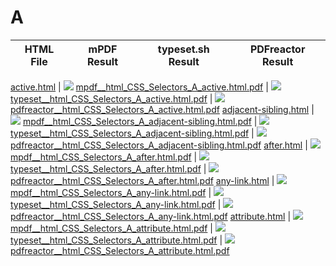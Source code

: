 
# A
HTML File | mPDF Result | typeset.sh Result | PDFreactor Result
------------ | ------------- | ------------- | -------------

[active.html](/html/CSS%20Selectors/A/active.html) | ![](result/mpdf__html_CSS_Selectors_A_active.html.png) [mpdf__html_CSS_Selectors_A_active.html.pdf](result/mpdf__html_CSS_Selectors_A_active.html.pdf) | ![](result/typeset__html_CSS_Selectors_A_active.html.png) [typeset__html_CSS_Selectors_A_active.html.pdf](result/typeset__html_CSS_Selectors_A_active.html.pdf) | ![](result/pdfreactor__html_CSS_Selectors_A_active.html.png) [pdfreactor__html_CSS_Selectors_A_active.html.pdf](result/pdfreactor__html_CSS_Selectors_A_active.html.pdf)
[adjacent-sibling.html](/html/CSS%20Selectors/A/adjacent-sibling.html) | ![](result/mpdf__html_CSS_Selectors_A_adjacent-sibling.html.png) [mpdf__html_CSS_Selectors_A_adjacent-sibling.html.pdf](result/mpdf__html_CSS_Selectors_A_adjacent-sibling.html.pdf) | ![](result/typeset__html_CSS_Selectors_A_adjacent-sibling.html.png) [typeset__html_CSS_Selectors_A_adjacent-sibling.html.pdf](result/typeset__html_CSS_Selectors_A_adjacent-sibling.html.pdf) | ![](result/pdfreactor__html_CSS_Selectors_A_adjacent-sibling.html.png) [pdfreactor__html_CSS_Selectors_A_adjacent-sibling.html.pdf](result/pdfreactor__html_CSS_Selectors_A_adjacent-sibling.html.pdf)
[after.html](/html/CSS%20Selectors/A/after.html) | ![](result/mpdf__html_CSS_Selectors_A_after.html.png) [mpdf__html_CSS_Selectors_A_after.html.pdf](result/mpdf__html_CSS_Selectors_A_after.html.pdf) | ![](result/typeset__html_CSS_Selectors_A_after.html.png) [typeset__html_CSS_Selectors_A_after.html.pdf](result/typeset__html_CSS_Selectors_A_after.html.pdf) | ![](result/pdfreactor__html_CSS_Selectors_A_after.html.png) [pdfreactor__html_CSS_Selectors_A_after.html.pdf](result/pdfreactor__html_CSS_Selectors_A_after.html.pdf)
[any-link.html](/html/CSS%20Selectors/A/any-link.html) | ![](result/mpdf__html_CSS_Selectors_A_any-link.html.png) [mpdf__html_CSS_Selectors_A_any-link.html.pdf](result/mpdf__html_CSS_Selectors_A_any-link.html.pdf) | ![](result/typeset__html_CSS_Selectors_A_any-link.html.png) [typeset__html_CSS_Selectors_A_any-link.html.pdf](result/typeset__html_CSS_Selectors_A_any-link.html.pdf) | ![](result/pdfreactor__html_CSS_Selectors_A_any-link.html.png) [pdfreactor__html_CSS_Selectors_A_any-link.html.pdf](result/pdfreactor__html_CSS_Selectors_A_any-link.html.pdf)
[attribute.html](/html/CSS%20Selectors/A/attribute.html) | ![](result/mpdf__html_CSS_Selectors_A_attribute.html.png) [mpdf__html_CSS_Selectors_A_attribute.html.pdf](result/mpdf__html_CSS_Selectors_A_attribute.html.pdf) | ![](result/typeset__html_CSS_Selectors_A_attribute.html.png) [typeset__html_CSS_Selectors_A_attribute.html.pdf](result/typeset__html_CSS_Selectors_A_attribute.html.pdf) | ![](result/pdfreactor__html_CSS_Selectors_A_attribute.html.png) [pdfreactor__html_CSS_Selectors_A_attribute.html.pdf](result/pdfreactor__html_CSS_Selectors_A_attribute.html.pdf)
